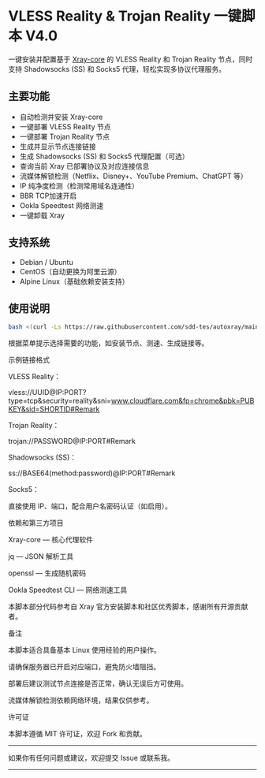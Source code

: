 # VLESS Reality & Trojan Reality 一键脚本 V4.0

一键安装并配置基于 [Xray-core](https://github.com/XTLS/Xray-core) 的 VLESS Reality 和 Trojan Reality 节点，同时支持 Shadowsocks (SS) 和 Socks5 代理，轻松实现多协议代理服务。  

## 主要功能

- 自动检测并安装 Xray-core  
- 一键部署 VLESS Reality 节点  
- 一键部署 Trojan Reality 节点  
- 生成并显示节点连接链接  
- 生成 Shadowsocks (SS) 和 Socks5 代理配置（可选）  
- 查询当前 Xray 已部署协议及对应连接信息  
- 流媒体解锁检测（Netflix、Disney+、YouTube Premium、ChatGPT 等）  
- IP 纯净度检测（检测常用域名连通性）  
- BBR TCP加速开启  
- Ookla Speedtest 网络测速  
- 一键卸载 Xray  

## 支持系统

- Debian / Ubuntu  
- CentOS（自动更换为阿里云源）  
- Alpine Linux（基础依赖安装支持）  

## 使用说明
   ```bash
   bash <(curl -Ls https://raw.githubusercontent.com/sdd-tes/autoxray/main/xray.sh)
   ```

根据菜单提示选择需要的功能，如安装节点、测速、生成链接等。



示例链接格式

VLESS Reality：

vless://UUID@IP:PORT?type=tcp&security=reality&sni=www.cloudflare.com&fp=chrome&pbk=PUBKEY&sid=SHORTID#Remark

Trojan Reality：

trojan://PASSWORD@IP:PORT#Remark

Shadowsocks (SS)：

ss://BASE64(method:password)@IP:PORT#Remark

Socks5：

直接使用 IP、端口，配合用户名密码认证（如启用）。


依赖和第三方项目

Xray-core — 核心代理软件

jq — JSON 解析工具

openssl — 生成随机密码

Ookla Speedtest CLI — 网络测速工具

本脚本部分代码参考自 Xray 官方安装脚本和社区优秀脚本，感谢所有开源贡献者。


备注

本脚本适合具备基本 Linux 使用经验的用户操作。

请确保服务器已开启对应端口，避免防火墙阻挡。

部署后建议测试节点连接是否正常，确认无误后方可使用。

流媒体解锁检测依赖网络环境，结果仅供参考。


许可证

本脚本遵循 MIT 许可证，欢迎 Fork 和贡献。


---

如果你有任何问题或建议，欢迎提交 Issue 或联系我。


---

